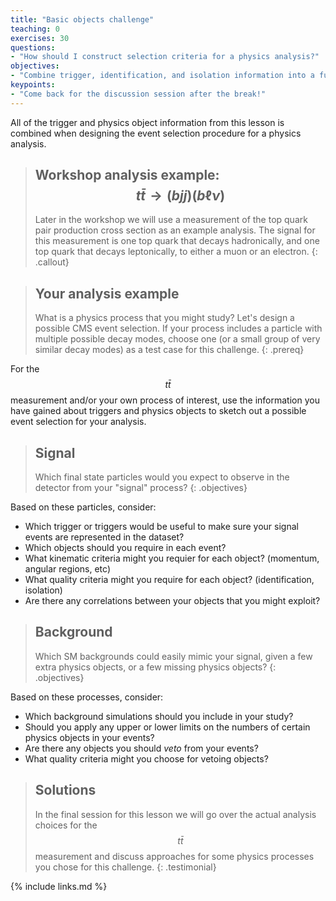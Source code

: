 ```yaml
---
title: "Basic objects challenge"
teaching: 0
exercises: 30
questions:
- "How should I construct selection criteria for a physics analysis?"
objectives:
- "Combine trigger, identification, and isolation information into a full selection for a specific physics process."
keypoints:
- "Come back for the discussion session after the break!"
---
```


All of the trigger and physics object information from this lesson is combined when designing the event selection procedure for a physics analysis.

> ## Workshop analysis example: $$t\bar{t} \rightarrow (bjj)(b\ell\nu)$$
> Later in the workshop we will use a measurement of the top quark pair production cross section as an example analysis. The signal for this measurement is one top quark that decays hadronically, and one top quark that decays leptonically, to either a muon or an electron.
{: .callout}

> ## Your analysis example
> What is a physics process that you might study? Let's design a possible CMS event selection. If your process includes a particle with multiple possible decay modes, choose one (or a small group of very similar decay modes) as a test case for this challenge. 
{: .prereq}

For the $$t\bar{t}$$ measurement and/or your own process of interest, use the information you have gained about triggers and physics objects to sketch out a possible event selection for your analysis.

> ## Signal
> Which final state particles would you expect to observe in the detector from your "signal" process?
{: .objectives}

Based on these particles, consider:
 * Which trigger or triggers would be useful to make sure your signal events are represented in the dataset? 
 * Which objects should you require in each event?
 * What kinematic criteria might you requier for each object? (momentum, angular regions, etc)
 * What quality criteria might you require for each object? (identification, isolation)
 * Are there any correlations between your objects that you might exploit?

> ## Background
> Which SM backgrounds could easily mimic your signal, given a few extra physics objects, or a few missing physics objects?
{: .objectives}

Based on these processes, consider:
 * Which background simulations should you include in your study? 
 * Should you apply any upper or lower limits on the numbers of certain physics objects in your events?
 * Are there any objects you should *veto* from your events?
 * What quality criteria might you choose for vetoing objects?

>## Solutions 
>In the final session for this lesson we will go over the actual analysis choices for the $$t\bar{t}$$ measurement and discuss approaches for some physics processes you chose for this challenge.
{: .testimonial}

{% include links.md %}
